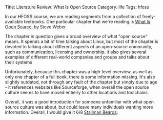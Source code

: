 Title: Literature Review: What Is Open Source
Category: life
Tags: hfoss

In our HFOSS course, we are reading segments from a collection of freely-available textbooks. One particular chapter that we're reading is [What Is Open Source][], by Steve Weber.

The chapter in question gives a broad overview of what "open source" means. It spends a bit of time talking about Linux, but most of the chapter is devoted to talking about different aspects of an open-source community, such as communication, licensing and ownership. It also gives several examples of different real-world companies and groups and talks about their systems

Unfortunately, because this chapter was a high-level overview, as well as only one chapter of a full book, there is some information missing. It's also slightly outdated, not through any fault of the chapter but simply due to age - it references websites like Sourceforge, when overall the open source culture seems to have moved entierly to other locations and toolchains.

Overall, it was a good introduction for someone unfamiliar with what open source culture was about, but could leave many individuals wanting more information. Overall, I would give it 6/8 [Stallman Beards][].

[What Is Open Source]: http://hfoss-fossrit.rhcloud.com/static/books/Weber-SuccessofOpenSource-Chap3.pdf
[Stallman Beards]: http://i.imgur.com/Daqat0B.png
